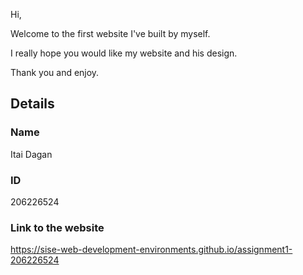 Hi, 

Welcome to the first website I've built by myself.

I really hope you would like my website and his design.


Thank you and enjoy.

## Details

### Name
Itai Dagan

### ID
206226524

### Link to the website
https://sise-web-development-environments.github.io/assignment1-206226524
